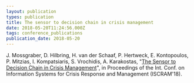 ```yaml
---
layout: publication
types: publication
title: The sensor to decision chain in crisis management
date: 2018-05-20T11:24:56.000Z
tags: conference_publications
publication_date: 2018-05-20
---
```

J. Mossgraber, D. Hilbring, H. van der Schaaf, P. Hertweck, E. Kontopoulos, P. Mitzias, I. Kompatsiaris, S. Vrochidis, A. Karakostas, "[The Sensor to Decision Chain in Crisis Management](https://zenodo.org/record/1243527#.WvFVyKSFOUl)", in Proceedings of the Int. Conf. on Information Systems for Crisis Response and Management (ISCRAM'18).